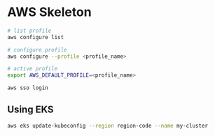 # AWS Skeleton

```bash
# list profile
aws configure list

# configure profile
aws configure --profile <profile_name>

# active profile 
export AWS_DEFAULT_PROFILE=<profile_name>

aws sso login
```

## Using EKS

```bash
aws eks update-kubeconfig --region region-code --name my-cluster
```
